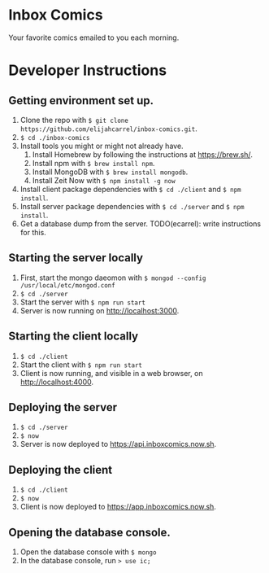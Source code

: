 # Inbox Comics
Your favorite comics emailed to you each morning.

# Developer Instructions
## Getting environment set up.
1. Clone the repo with `$ git clone https://github.com/elijahcarrel/inbox-comics.git`.
1. `$ cd ./inbox-comics`
1. Install tools you might or might not already have.
    1. Install Homebrew by following the instructions at <https://brew.sh/>.
    1. Install npm with `$ brew install npm`.
    1. Install MongoDB with `$ brew install mongodb`.
    1. Install Zeit Now with `$ npm install -g now`
1. Install client package dependencies with `$ cd ./client` and `$ npm install`.
1. Install server package dependencies with `$ cd ./server` and `$ npm install`.
1. Get a database dump from the server. TODO(ecarrel): write instructions for this.

## Starting the server locally
1. First, start the mongo daeomon with `$ mongod --config /usr/local/etc/mongod.conf` 
1. `$ cd ./server`
1. Start the server with `$ npm run start`
1. Server is now running on <http://localhost:3000>.

## Starting the client locally
1. `$ cd ./client`
1. Start the client with `$ npm run start`
1. Client is now running, and visible in a web browser, on <http://localhost:4000>.

## Deploying the server
1. `$ cd ./server`
1. `$ now`
1. Server is now deployed to <https://api.inboxcomics.now.sh>.

## Deploying the client
1. `$ cd ./client`
1. `$ now`
1. Client is now deployed to <https://app.inboxcomics.now.sh>.

## Opening the database console.
1. Open the database console with `$ mongo`
1. In the database console, run `> use ic;`
